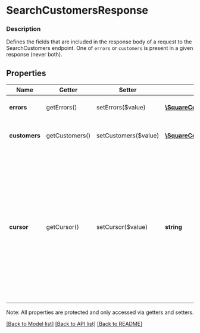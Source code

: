 # SearchCustomersResponse

### Description

Defines the fields that are included in the response body of a request to the SearchCustomers endpoint.  One of `errors` or `customers` is present in a given response (never both).

## Properties
Name | Getter | Setter | Type | Description | Notes
------------ | ------------- | ------------- | ------------- | ------------- | -------------
**errors** | getErrors() | setErrors($value) | [**\SquareConnect\Model\Error[]**](Error.md) | Any errors that occurred during the request. | [optional] 
**customers** | getCustomers() | setCustomers($value) | [**\SquareConnect\Model\Customer[]**](Customer.md) | An array of &#x60;Customer&#x60; objects that match a query. | [optional] 
**cursor** | getCursor() | setCursor($value) | **string** | A pagination cursor that can be used during subsequent calls to SearchCustomers to retrieve the next set of results associated with the original query. Pagination cursors are only present when a request succeeds and additional results are available.  See the [Pagination guide](https://developer.squareup.com/docs/working-with-apis/pagination) for more information. | [optional] 

Note: All properties are protected and only accessed via getters and setters.

[[Back to Model list]](../../README.md#documentation-for-models) [[Back to API list]](../../README.md#documentation-for-api-endpoints) [[Back to README]](../../README.md)

